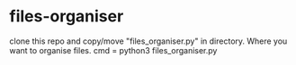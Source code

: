# files-organiser
clone this repo and copy/move "files_organiser.py" in directory. Where you want to organise files.
cmd = python3 files_organiser.py
